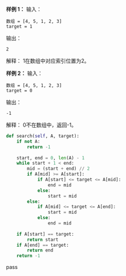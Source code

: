 
**样例 1：**
输入：
```
数组 = [4, 5, 1, 2, 3]
target = 1
```
输出：
```
2
```
解释：
1在数组中对应索引位置为2。

**样例 2：**
输入：
```
数组 = [4, 5, 1, 2, 3]
target = 0
```
输出：
```
-1
```
解释：
0不在数组中，返回-1。


```python
def search(self, A, target):
	if not A:
		return -1
		
	start, end = 0, len(A) - 1
	while start + 1 < end:
		mid = (start + end) // 2
		if A[mid] >= A[start]:
			if A[start] <= target <= A[mid]:
				end = mid
			else:
				start = mid
		else:
			if A[mid] <= target <= A[end]:
				start = mid
			else:
				end = mid
				
	if A[start] == target:
		return start
	if A[end] == target:
		return end
	return -1
```
pass